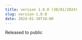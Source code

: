 ```yaml
---
title: version 1.0.0 (30/01/2024)
slug: version-1.0.0
date: 2024-01-30T18:00
---
```


Released to public